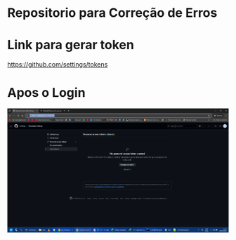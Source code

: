 # Repositorio para Correção de Erros


# Link para gerar token 
<a href="https://github.com/settings/tokens">https://github.com/settings/tokens</a>

# Apos o Login 
<img src="Screenshot_1.png">
